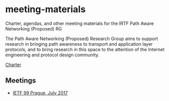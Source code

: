 # meeting-materials
Charter, agendas, and other meeting materials for the IRTF Path Aware Networking (Proposed) RG

The Path Aware Networking (Proposed) Research Group aims to support research in
bringing path awareness to transport and application layer protocols, and to
bring research in this space to the attention of the Internet engineering and
protocol design community.

[Charter](charter.md)

## Meetings

- [IETF 99 Prague, July 2017](ietf99-prague/agenda.md)